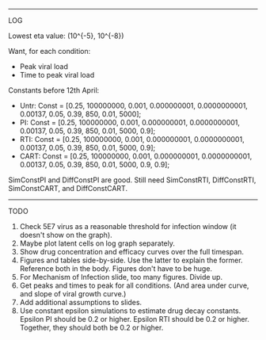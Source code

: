 __________
LOG

Lowest eta value: (10^{-5}, 10^{-8})

Want, for each condition:
- Peak viral load
- Time to peak viral load

Constants before 12th April:
- Untr: Const = [0.25, 100000000, 0.001, 0.000000001, 0.0000000001, 0.00137, 0.05, 0.39, 850, 0.01, 5000]; 
- PI: Const = [0.25, 100000000, 0.001, 0.000000001, 0.0000000001, 0.00137, 0.05, 0.39, 850, 0.01, 5000, 0.9];
- RTI: Const = [0.25, 100000000, 0.001, 0.000000001, 0.0000000001, 0.00137, 0.05, 0.39, 850, 0.01, 5000, 0.9];
- CART: Const = [0.25, 100000000, 0.001, 0.000000001, 0.0000000001, 0.00137, 0.05, 0.39, 850, 0.01, 5000, 0.9, 0.9];

SimConstPI and DiffConstPI are good.
Still need SimConstRTI, DiffConstRTI, SimConstCART, and DiffConstCART.

___________
TODO

1. Check 5E7 virus as a reasonable threshold for infection window (it doesn't show on the graph).
2. Maybe plot latent cells on log graph separately.
3. Show drug concentration and efficacy curves over the full timespan.
4. Figures and tables side-by-side. Use the latter to explain the former. Reference both in the body. Figures don't have to be huge.
5. For Mechanism of Infection slide, too many figures. Divide up.
6. Get peaks and times to peak for all conditions. (And area under curve, and slope of viral growth curve.)
7. Add additional assumptions to slides.
8. Use constant epsilon simulations to estimate drug decay constants.
	Epsilon PI should be 0.2 or higher.
	Epsilon RTI should be 0.2 or higher.
	Together, they should both be 0.2 or higher.